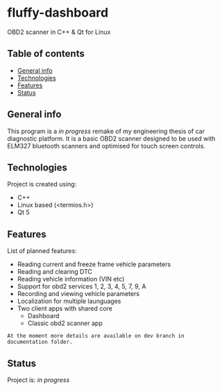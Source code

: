 # fluffy-dashboard
OBD2 scanner in C++ & Qt for Linux
## Table of contents
* [General info](#general-info)
* [Technologies](#technologies)
* [Features](#features)
* [Status](#status)

## General info
This program is a *in progress* remake of my engineering thesis of car diagnostic platform.
It is a basic OBD2 scanner designed to be used with ELM327 bluetooth scanners and optimised for touch screen controls. 
## Technologies
Project is created using:
* C++ 
* Linux based (<termios.h>)
* Qt 5	
## Features
List of planned features:
* Reading current and freeze frame vehicle parameters
* Reading and clearing DTC
* Reading vehicle information (VIN etc)
* Support for obd2 services 1, 2, 3, 4, 5, 7, 9, A
* Recording and viewing vehicle parameters
* Localization for multiple launguages
* Two client apps with shared core
  * Dashboard
  * Classic obd2 scanner app

`At the moment more details are available on dev branch in documentation folder.`
## Status
Project is: _in progress_
